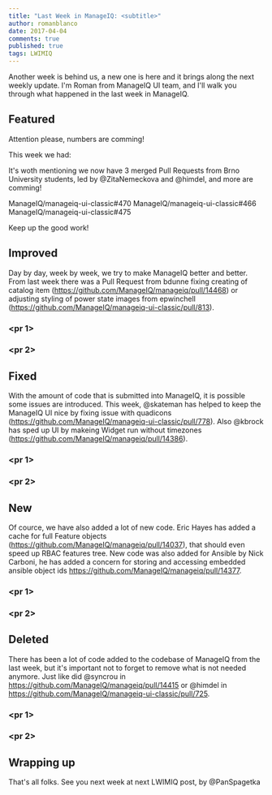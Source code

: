 ```yaml
---
title: "Last Week in ManageIQ: <subtitle>"
author: romanblanco
date: 2017-04-04
comments: true
published: true
tags: LWIMIQ
---
```


Another week is behind us, a new one is here and it brings along the next
weekly update. I'm Roman from ManageIQ UI team, and I'll walk you through what happened
in the last week in ManageIQ.

## Featured

Attention please, numbers are comming!

This week we had:
<prs merged>
<important news>

It's woth mentioning we now have 3 merged Pull Requests from Brno University
students, led by @ZitaNemeckova and @himdel, and more are comming!

ManageIQ/manageiq-ui-classic#470
ManageIQ/manageiq-ui-classic#466
ManageIQ/manageiq-ui-classic#475

Keep up the good work!

## Improved

Day by day, week by week, we try to make ManageIQ better and better.
From last week there was a Pull Request from bdunne fixing creating of catalog
item (https://github.com/ManageIQ/manageiq/pull/14468) or adjusting styling of
power state images from epwinchell (https://github.com/ManageIQ/manageiq-ui-classic/pull/813).

### <pr 1>
### <pr 2>

## Fixed

With the amount of code that is submitted into ManageIQ, it is possible
some issues are introduced. This week, @skateman has helped to keep the
ManageIQ UI nice by fixing issue with
quadicons (https://github.com/ManageIQ/manageiq-ui-classic/pull/778).
Also @kbrock has sped up UI by makeing Widget run without
timezones (https://github.com/ManageIQ/manageiq/pull/14386).

### <pr 1>
### <pr 2>

## New

Of cource, we have also added a lot of new code. Eric Hayes has
added a cache for full Feature objects (https://github.com/ManageIQ/manageiq/pull/14037),
that should even speed up RBAC features tree.
New code was also added for Ansible by Nick Carboni, he has added a concern
for storing and accessing embedded ansible object ids https://github.com/ManageIQ/manageiq/pull/14377.

### <pr 1>
### <pr 2>

## Deleted

There has been a lot of code added to the codebase of ManageIQ from the last week,
but it's important not to forget to remove what is not needed anymore. Just
like did @syncrou in https://github.com/ManageIQ/manageiq/pull/14415 or
@himdel in https://github.com/ManageIQ/manageiq-ui-classic/pull/725.

### <pr 1>
### <pr 2>

## Wrapping up

That's all folks. See you next week at next LWIMIQ post, by @PanSpagetka

[manageiq PRs merged]: https://github.com/ManageIQ/manageiq/pulls?page=1&q=is%3Apr+is%3Amerged+base%3Amaster+merged%3A%222017-03-20+..+2017-03-26%22+sort%3Acreated-desc&utf8=%E2%9C%93
[manageiq-ui-classic PRs merged]: https://github.com/ManageIQ/manageiq-ui-classic/pulls?page=1&q=is%3Apr+is%3Amerged+base%3Amaster+merged%3A%222017-03-20+..+2017-03-26%22+sort%3Acreated-desc&utf8=%E2%9C%93
[manageiq-ui-service PRs merged]: https://github.com/ManageIQ/manageiq-ui-service/pulls?page=1&q=is%3Apr+is%3Amerged+base%3Amaster+merged%3A%222017-03-20+..+2017-03-26%22+sort%3Acreated-desc&utf8=%E2%9C%93
[manageiq-providers-amazon PRs merged]: https://github.com/ManageIQ/manageiq-providers-amazon/pulls?page=1&q=is%3Apr+is%3Amerged+base%3Amaster+merged%3A%222017-03-20+..+2017-03-26%22+sort%3Acreated-desc&utf8=%E2%9C%93
[manageiq-providers-azure PRs merged]: https://github.com/ManageIQ/manageiq-providers-azure/pulls?page=1&q=is%3Apr+is%3Amerged+base%3Amaster+merged%3A%222017-03-20+..+2017-03-26%22+sort%3Acreated-desc&utf8=%E2%9C%93
[manageiq-providers-vmware PRs merged]: https://github.com/ManageIQ/manageiq-providers-vmware/pulls?page=1&q=is%3Apr+is%3Amerged+base%3Amaster+merged%3A%222017-03-20+..+2017-03-26%22+sort%3Acreated-desc&utf8=%E2%9C%93
